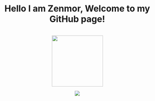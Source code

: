 <h1 align="center">
Hello I am Zenmor, Welcome to my GitHub page!
</h3>

<p align="center">
	<br>
	<img src="https://github-readme-stats.vercel.app/api?username=zenmor&show_icons=true&theme=radical" height="165px">
</p>

<p align="center">    
    <img src="https://github.com/Zenmor/Zenmor/blob/master/github-metrics.svg">
</p>
